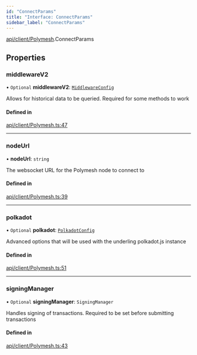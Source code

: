 ```yaml
---
id: "ConnectParams"
title: "Interface: ConnectParams"
sidebar_label: "ConnectParams"
---
```


[api/client/Polymesh](../../../../../modules/API/Client/Polymesh/Polymesh.md).ConnectParams

## Properties

### middlewareV2

• `Optional` **middlewareV2**: [`MiddlewareConfig`](../../../../Types/MiddlewareConfig/MiddlewareConfig.md)

Allows for historical data to be queried. Required for some methods to work

#### Defined in

[api/client/Polymesh.ts:47](https://github.com/PolymeshAssociation/polymesh-sdk/blob/968f8d70c/src/api/client/Polymesh.ts#L47)

___

### nodeUrl

• **nodeUrl**: `string`

The websocket URL for the Polymesh node to connect to

#### Defined in

[api/client/Polymesh.ts:39](https://github.com/PolymeshAssociation/polymesh-sdk/blob/968f8d70c/src/api/client/Polymesh.ts#L39)

___

### polkadot

• `Optional` **polkadot**: [`PolkadotConfig`](../../../../Types/PolkadotConfig/PolkadotConfig.md)

Advanced options that will be used with the underling polkadot.js instance

#### Defined in

[api/client/Polymesh.ts:51](https://github.com/PolymeshAssociation/polymesh-sdk/blob/968f8d70c/src/api/client/Polymesh.ts#L51)

___

### signingManager

• `Optional` **signingManager**: `SigningManager`

Handles signing of transactions. Required to be set before submitting transactions

#### Defined in

[api/client/Polymesh.ts:43](https://github.com/PolymeshAssociation/polymesh-sdk/blob/968f8d70c/src/api/client/Polymesh.ts#L43)
